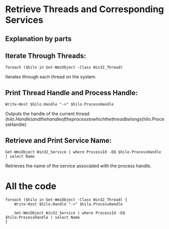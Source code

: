 # Retrieve Threads and Corresponding Services

## Explanation by parts

## Iterate Through Threads:
```
foreach ($hilo in Get-WmiObject -Class Win32_Thread)

```
Iterates through each thread on the system.

## Print Thread Handle and Process Handle:
```
Write-Host $hilo.Handle "->" $hilo.ProcessHandle

```
Outputs the handle of the current thread ($hilo.Handle) and the handle of the process to which the thread belongs ($hilo.ProcessHandle).

## Retrieve and Print Service Name:
```
Get-WmiObject Win32_Service | where ProcessId -EQ $hilo.ProcessHandle | select Name

```
Retrieves the name of the service associated with the process handle.

# All the code
```
foreach ($hilo in Get-WmiObject -Class Win32_Thread) {
    Write-Host $hilo.Handle "->" $hilo.ProcessHandle

    Get-WmiObject Win32_Service | where ProcessId -EQ $hilo.ProcessHandle | select Name
}

```
